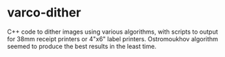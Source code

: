 # varco-dither
C++ code to dither images using various algorithms, with scripts to output for 38mm receipt printers or 4"x6" label printers. Ostromoukhov algorithm seemed to produce the best results in the least time.
